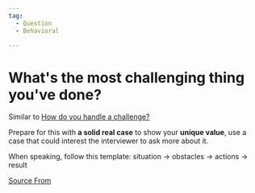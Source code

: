 ```yaml
---
tag:
  - Question
  - Behavioral

---
```

  
# What's the most challenging thing you've done?

Similar to [How do you handle a challenge?](https://bigfrontend.dev/question/How-do-you-handle-a-challenge)

Prepare for this with **a solid real case** to show your **unique value**, use a case that could interest the interviewer to ask more about it.

When speaking, follow this template: situation → obstacles → actions → result


[Source From](https://bigfrontend.dev/question/What-s-the-most-challenging-thing-you-ve-done)

  